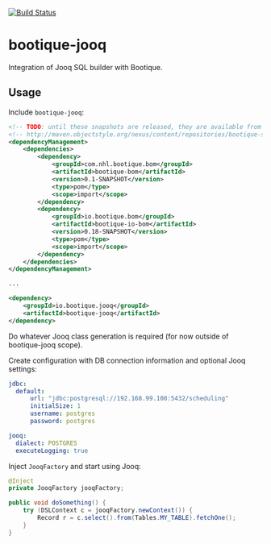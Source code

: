 [![Build Status](https://travis-ci.org/bootique/bootique-jooq.svg)](https://travis-ci.org/bootique/bootique-jooq)

# bootique-jooq

Integration of Jooq SQL builder with Bootique.

## Usage

Include ```bootique-jooq```:
```xml
<!-- TODO: until these snapshots are released, they are available from -->
<!-- http://maven.objectstyle.org/nexus/content/repositories/bootique-snapshots/ -->
<dependencyManagement>
    <dependencies>
        <dependency>
            <groupId>com.nhl.bootique.bom</groupId>
            <artifactId>bootique-bom</artifactId>
            <version>0.1-SNAPSHOT</version>
            <type>pom</type>
            <scope>import</scope>
        </dependency>
        <dependency>
            <groupId>io.bootique.bom</groupId>
            <artifactId>bootique-io-bom</artifactId>
            <version>0.18-SNAPSHOT</version>
            <type>pom</type>
            <scope>import</scope>
        </dependency>
    </dependencies>
</dependencyManagement>

...

<dependency>
	<groupId>io.bootique.jooq</groupId>
	<artifactId>bootique-jooq</artifactId>
</dependency>
```

Do whatever Jooq class generation is required (for now outside of bootique-jooq scope).

Create configuration with DB connection information and optional Jooq settings:
```yaml
jdbc:
  default:
      url: "jdbc:postgresql://192.168.99.100:5432/scheduling"
      initialSize: 1
      username: postgres
      password: postgres

jooq:
  dialect: POSTGRES
  executeLogging: true
```
Inject ```JooqFactory``` and start using Jooq:
```java
@Inject
private JooqFactory jooqFactory;

public void doSomething() {
	try (DSLContext c = jooqFactory.newContext()) {
	    Record r = c.select().from(Tables.MY_TABLE).fetchOne();
	}
}
```




